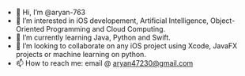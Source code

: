 - 👋 Hi, I’m @aryan-763
- 👀 I’m interested in iOS developement, Artificial Intelligence, Object-Oriented Programming and Cloud Computing. 
- 🌱 I’m currently learning Java, Python and Swift. 
- 💞️ I’m looking to collaborate on any iOS project using Xcode, JavaFX projects or machine learning on python. 
- 📫 How to reach me: email @ aryan47230@gmail.com

<!---
aryan-763/aryan-763 is a ✨ special ✨ repository because its `README.md` (this file) appears on your GitHub profile.
You can click the Preview link to take a look at your changes.
--->
